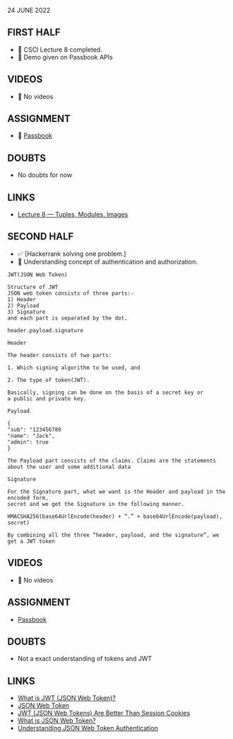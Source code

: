 24 JUNE 2022

## FIRST HALF

- 🚧 CSCI Lecture 8 completed. 
- 🚧 Demo given on Passbook APIs

## VIDEOS

- 🚫 No videos

## ASSIGNMENT

- 🚧 [Passbook](https://github.com/sp18-interns/django-passbook)

## DOUBTS

- No doubts for now 

## LINKS

- [Lecture 8 — Tuples, Modules, Images](https://www.cs.rpi.edu/~sibel/csci1100/fall2017/lecture_notes/lec08_modules_images.html)

## SECOND HALF

- ✅ [Hackerrank solving one problem.]
- 🚧 Understanding concept of authentication and authorization.
```
JWT(JSON Web Token)

Structure of JWT
JSON web token consists of three parts:-
1) Header
2) Payload
3) Signature
and each part is separated by the dot.

header.payload.signature

Header

The header consists of two parts:

1. Which signing algorithm to be used, and

2. The type of token(JWT).

Basically, signing can be done on the basis of a secret key or 
a public and private key.

Payload

{
"sub": "123456789
"name": "Jack",
"admin": true
}

The Payload part consists of the claims. Claims are the statements 
about the user and some additional data

Signature

For the Signature part, what we want is the Header and payload in the encoded form, 
secret and we get the Signature in the following manner.

HMACSHA256(base64UrlEncode(header) + “.” + base64UrlEncode(payload), secret)

By combining all the three “header, payload, and the signature”, we get a JWT token

```

## VIDEOS

- 🚫 No videos

## ASSIGNMENT

- [Passbook](https://github.com/sp18-interns/django-passbook)

## DOUBTS

- Not a exact understanding of tokens and JWT

## LINKS

- [What is JWT (JSON Web Token)?](https://medium.com/@knoldus/what-is-jwt-json-web-token-44386e309fed)
- [JSON Web Token](https://en.wikipedia.org/wiki/JSON_Web_Token)
- [JWT (JSON Web Tokens) Are Better Than Session Cookies](https://dzone.com/articles/jwtjson-web-tokens-are-better-than-session-cookies)
- [What is JSON Web Token?](https://jwt.io/introduction/)
- [Understanding JSON Web Token Authentication](https://blog.bitsrc.io/understanding-json-web-token-authentication-a1febf0e15)

